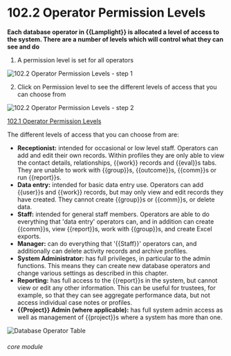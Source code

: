 # 102.2 Operator Permission Levels

**Each database operator in {{Lamplight}} is allocated a level of access to the system. There are a number of levels which will control what they can see and do**

1. A permission level is set for all operators

![102.2 Operator Permission Levels - step 1](102.2_Operator_Permission_Levels_im_1.png)

2. Click on Permission level to see the different levels of access that you can choose from

![102.2 Operator Permission Levels - step 2](102.2_Operator_Permission_Levels_im_2.png)

[102.1 Operator Permission Levels](/help/index/p/102.1)

The different levels of access that you can choose from are:

- **Receptionist:** intended for occasional or low level staff. Operators can add and edit their own records. Within profiles they are only able to view the contact details, relationships, {{work}} records and {{eval}}s tabs. They are unable to work with {{group}}s, {{outcome}}s, {{comm}}s or run {{report}}s.
- **Data entry:** intended for basic data entry use. Operators can add {{user}}s and {{work}} records, but may only view and edit records they have created. They cannot create {{group}}s or {{comm}}s, or delete data.
- **Staff:** intended for general staff members. Operators are able to do everything that 'data entry' operators can, and in addition can create {{comm}}s, view {{report}}s, work with {{group}}s, and create Excel exports.
- **Manager:** can do everything that '{{Staff}}' operators can, and additionally can delete activity records and archive profiles.
- **System Administrator:** has full privileges, in particular to the admin functions. This means they can create new database operators and change various settings as described in this chapter.
- **Reporting:** has full access to the {{report}}s in the system, but cannot view or edit any other information. This can be useful for trustees, for example, so that they can see aggregate performance data, but not access individual case notes or profiles.
- **{{Project}} Admin (where applicable):** has full system admin access as well as management of {{project}}s where a system has more than one.

![Database Operator Table](102.1.jpg)

###### core module
